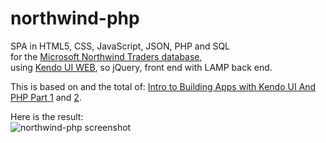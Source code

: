northwind-php
=============

SPA in HTML5, CSS, JavaScript, JSON, PHP and SQL<br>
for the [Microsoft Northwind Traders database](http://northwindextended.googlecode.com/files/Northwind.MySQL5.sql ""),<br>
using [Kendo UI WEB](http://www.kendoui.com/download/download-kendo.aspx ""), so jQuery, front end with LAMP back end.

This is based on and the total of:
[Intro to Building Apps with Kendo UI And PHP Part 1](http://docs.kendoui.com/tutorials/PHP/build-apps-with-kendo-ui-and-php "") and [2](http://docs.kendoui.com/tutorials/PHP/build-apps-with-kendo-ui-and-php-2 "").

Here is the result:<br>
![northwind-php screenshot](https://raw.github.com/noud/northwind-php/master/screenshots/northwind-php.png)

